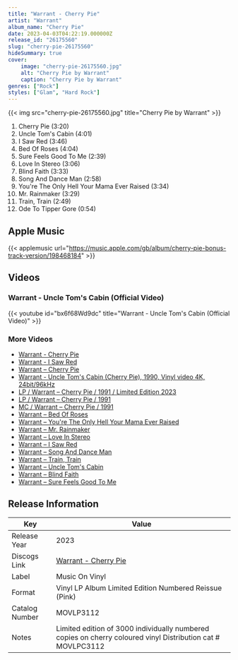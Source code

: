 ```yaml
---
title: "Warrant - Cherry Pie"
artist: "Warrant"
album_name: "Cherry Pie"
date: 2023-04-03T04:22:19.000000Z
release_id: "26175560"
slug: "cherry-pie-26175560"
hideSummary: true
cover:
    image: "cherry-pie-26175560.jpg"
    alt: "Cherry Pie by Warrant"
    caption: "Cherry Pie by Warrant"
genres: ["Rock"]
styles: ["Glam", "Hard Rock"]
---
```


{{< img src="cherry-pie-26175560.jpg" title="Cherry Pie by Warrant" >}}

<!-- section break -->

1. Cherry Pie (3:20)
2. Uncle Tom's Cabin (4:01)
3. I Saw Red (3:46)
4. Bed Of Roses (4:04)
5. Sure Feels Good To Me (2:39)
6. Love In Stereo (3:06)
7. Blind Faith (3:33)
8. Song And Dance Man (2:58)
9. You're The Only Hell Your Mama Ever Raised (3:34)
10. Mr. Rainmaker (3:29)
11. Train, Train (2:49)
12. Ode To Tipper Gore (0:54)

<!-- section break -->




## Apple Music
{{< applemusic url="https://music.apple.com/gb/album/cherry-pie-bonus-track-version/198468184" >}}





## Videos
### Warrant - Uncle Tom's Cabin (Official Video)
{{< youtube id="bx6f68Wd9dc" title="Warrant - Uncle Tom's Cabin (Official Video)" >}}<br>

### More Videos

- [Warrant - Cherry Pie](https://www.youtube.com/watch?v=OjyZKfdwlng)
- [Warrant - I Saw Red](https://www.youtube.com/watch?v=3dh79Ggx9Js)
- [Warrant – Cherry Pie](https://www.youtube.com/watch?v=Lf3pEwlJ5pw)
- [Warrant - Uncle Tom's Cabin (Cherry Pie), 1990, Vinyl video 4K, 24bit/96kHz](https://www.youtube.com/watch?v=AlmKZnX_sVY)
- [LP / Warrant ‎– Cherry Pie / 1991 / Limited Edition 2023](https://www.youtube.com/watch?v=4DeZd955ggE)
- [LP / Warrant ‎– Cherry Pie / 1991](https://www.youtube.com/watch?v=1mYXpdj5fGQ)
- [MC / Warrant – Cherry Pie / 1991](https://www.youtube.com/watch?v=0Gc_-ZPpesM)
- [Warrant – Bed Of Roses](https://www.youtube.com/watch?v=W48heMOeW1c)
- [Warrant – You're The Only Hell Your Mama Ever Raised](https://www.youtube.com/watch?v=3jvd5LL__7w)
- [Warrant – Mr. Rainmaker](https://www.youtube.com/watch?v=13V2oQ92No0)
- [Warrant – Love In Stereo](https://www.youtube.com/watch?v=HPnpYGLjrBw)
- [Warrant – I Saw Red](https://www.youtube.com/watch?v=PJ60M7UXCig)
- [Warrant – Song And Dance Man](https://www.youtube.com/watch?v=Mnrg0BlzeM4)
- [Warrant – Train, Train](https://www.youtube.com/watch?v=jci8rDnicJA)
- [Warrant – Uncle Tom's Cabin](https://www.youtube.com/watch?v=iTcYXkGWK_0)
- [Warrant – Blind Faith](https://www.youtube.com/watch?v=QGB_J4OEk6c)
- [Warrant – Sure Feels Good To Me](https://www.youtube.com/watch?v=KCL2ZWA_yE0)


## Release Information
|  Key           | Value                                                |
| ---------------| ---------------------------------------------------- |
| Release Year   | 2023                                   |
| Discogs Link   | [Warrant - Cherry Pie](https://www.discogs.com/release/26175560-Warrant-Cherry-Pie) |
| Label          | Music On Vinyl |
| Format         | Vinyl LP Album Limited Edition Numbered Reissue (Pink) |
| Catalog Number | MOVLP3112 |
| Notes | Limited edition of 3000 individually numbered copies on cherry coloured vinyl  Distribution cat # MOVLPC3112 |